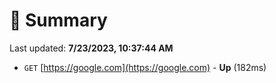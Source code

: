 # 📖 Summary
Last updated: **7/23/2023, 10:37:44 AM**

- `GET` [https://google.com](https://google.com) - **Up** (182ms)
